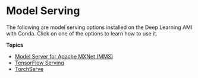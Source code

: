 # Model Serving<a name="model-serving"></a>

The following are model serving options installed on the Deep Learning AMI with Conda\. Click on one of the options to learn how to use it\.

**Topics**
+ [Model Server for Apache MXNet \(MMS\)](tutorial-mms.md)
+ [TensorFlow Serving](tutorial-tfserving.md)
+ [TorchServe](tutorial-torchserve.md)